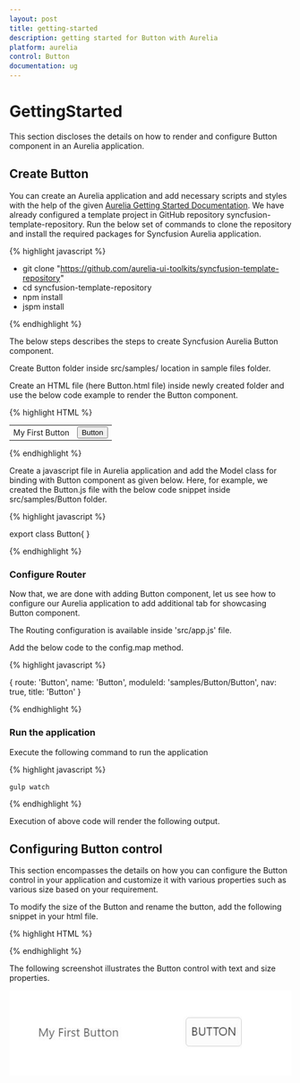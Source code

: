 ```yaml
---
layout: post
title: getting-started
description: getting started for Button with Aurelia
platform: aurelia
control: Button
documentation: ug
---
```


# GettingStarted

This section discloses the details on how to render and configure Button component in an Aurelia application.

## Create Button 

You can create an Aurelia application and add necessary scripts and styles with the help of the given [Aurelia Getting Started Documentation](https://help.syncfusion.com/aurelia/overview).
We have already configured a template project in GitHub repository syncfusion-template-repository. Run the below set of commands to clone the repository and install the required packages for Syncfusion Aurelia application.

{% highlight javascript %}

*	git clone "https://github.com/aurelia-ui-toolkits/syncfusion-template-repository" 
*	cd syncfusion-template-repository
*	npm install
*	jspm install

{% endhighlight %}

The below steps describes the steps to create Syncfusion Aurelia Button component.

Create Button folder inside src/samples/ location in sample files folder.

Create an HTML file (here Button.html file) inside newly created folder and use the below code example to render the Button component.

{% highlight HTML %}

<table>
    <tr>
        <td >My First Button</td>
        <td>
            <button id="button" ej-button>Button</button>
        </td>
    </tr>
</table>

{% endhighlight %}

Create a javascript file in Aurelia application and add the Model class for binding with Button component as given below.
Here, for example, we created the  Button.js file with the below code snippet inside src/samples/Button folder.

{% highlight javascript %}

export class Button{
}

{% endhighlight %}

### Configure Router

Now that, we are done with adding Button component, let us see how to configure our Aurelia application to add additional tab for showcasing Button component.

The Routing configuration is available inside 'src/app.js' file. 

Add the below  code to the config.map method.

{% highlight javascript %}

{ route: 'Button', name: 'Button', moduleId: 'samples/Button/Button', nav: true, title: 'Button' }

{% endhighlight %}

### Run the application

Execute the following command to run the application

{% highlight javascript %}

	gulp watch

{% endhighlight %}

Execution of above code will render the following output.
  

## Configuring Button control

This section encompasses the details on how you can configure the Button control in your application and customize it with various properties such as various size based on your requirement.
	
To modify the size of the Button and rename the button, add the following snippet in your html file.

{% highlight HTML %}

<template>    
<section>
    <h3>Basic Syncfusion JavaScript Button API sample</h3>
	<input id="button" ej-button="e-text.bind:'Button'"></input>        
</section>
</template>

{% endhighlight %}

The following screenshot illustrates the Button control with text and size properties.
 
![](Getting-Started_images/Getting-Started_img1.jpg)